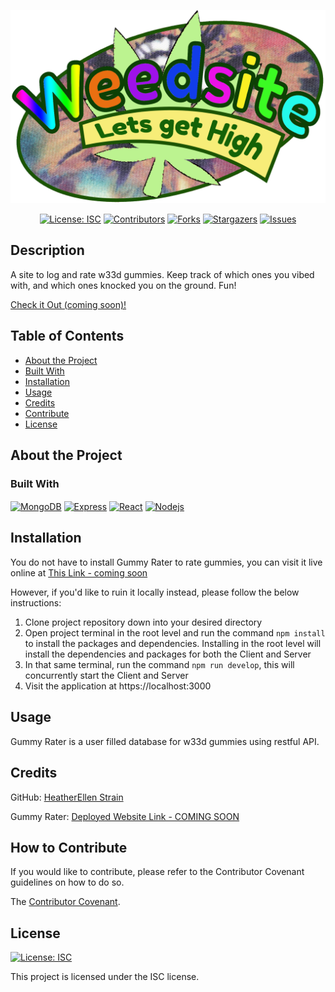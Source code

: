 <div align="center">

![Gummy Rater](./frontend/public/weedsite.png)


[![License: ISC](https://img.shields.io/badge/License-ISC-blue.svg)](https://opensource.org/licenses/ISC)
[![Contributors](https://img.shields.io/github/contributors/hestrain/gummyRater.svg?style=plastic&logo=appveyor)](https://github.com/hestrain/gummyRater/graphs/contributors)
[![Forks](https://img.shields.io/github/forks/hestrain/gummyRater.svg?style=plastic&logo=appveyor)](https://github.com/hestrain/gummyRater/network/members)
[![Stargazers](https://img.shields.io/github/stars/hestrain/gummyRater.svg?style=plastic&logo=appveyor)](https://github.com/hestrain/gummyRater/stargazers)
[![Issues](https://img.shields.io/github/issues/hestrain/gummyRater.svg?style=plastic&logo=appveyor)](https://github.com/hestrain/gummyRater/issues)

</div>

## Description

A site to log and rate w33d gummies. Keep track of which ones you vibed with, and which ones knocked you on the ground. Fun!

[Check it Out (coming soon)!](https://gummyrating-frontend.onrender.com/)

## Table of Contents
- [About the Project](#about-the-project)
- [Built With](#built-with)
- [Installation](#installation)
- [Usage](#usage)
- [Credits](#credits)
- [Contribute](#how-to-contribute)
- [License](#license)

## About the Project

### Built With

[<img height="50" width="50" align="center" alt="MongoDB" src="https://cdn.jsdelivr.net/gh/devicons/devicon@latest/icons/mongodb/mongodb-plain-wordmark.svg">](https://www.mongodb.com/docs/compass/current/) 
[<img height="50" width="50" align="center" alt="Express" src="https://cdn.jsdelivr.net/gh/devicons/devicon@latest/icons/express/express-original.svg">](https://expressjs.com/en/starter/installing.html)
[<img height="50" width="50" align="center" alt="React" src="https://cdn.jsdelivr.net/gh/devicons/devicon@latest/icons/react/react-original-wordmark.svg">](https://react.dev/)
[<img height="50" width="50" align="center" alt="Nodejs" src="https://cdn.jsdelivr.net/gh/devicons/devicon@latest/icons/nodejs/nodejs-plain-wordmark.svg">](https://nodejs.org/en)

## Installation
You do not have to install Gummy Rater to rate gummies, you can visit it live online at [This Link - coming soon](https://gummyrating-frontend.onrender.com/)

However, if you'd like to ruin it locally instead, please follow the below instructions: 

1. Clone project repository down into your desired directory
2. Open project terminal in the root level and run the command `npm install` to install the packages and dependencies. Installing in the root level will install the dependencies and packages for both the Client and Server
3. In that same terminal, run the command `npm run develop`, this will concurrently start the Client and Server
4. Visit the application at https://localhost:3000

## Usage

Gummy Rater is a user filled database for w33d gummies using restful API.


## Credits


GitHub: [HeatherEllen Strain](https://github.com/hestrain)


Gummy Rater: [Deployed Website Link - COMING SOON](https://gummyrating-frontend.onrender.com/)



## How to Contribute

If you would like to contribute, please refer to the Contributor Covenant guidelines on how to do so.

The [Contributor Covenant](https://www.contributor-covenant.org/).

## License

[![License: ISC](https://img.shields.io/badge/License-ISC-blue.svg)](https://opensource.org/licenses/ISC)

This project is licensed under the ISC license.

